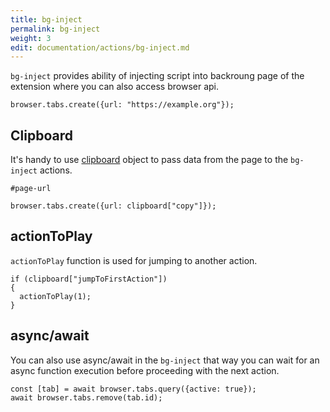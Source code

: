 ```yaml
---
title: bg-inject
permalink: bg-inject
weight: 3
edit: documentation/actions/bg-inject.md
---
```


`bg-inject` provides ability of injecting script into backroung page of the
extension where you can also access browser api.

<div data-example="bg-inject">

```
browser.tabs.create({url: "https://example.org"});
```
</div>

## Clipboard

It's handy to use [clipboard](/clipboard) object to pass data from the page to
the `bg-inject` actions.

<div data-example="copy">

```
#page-url
```
</div>

<div data-example="bg-inject">

```
browser.tabs.create({url: clipboard["copy"]});
```
</div>

## actionToPlay

`actionToPlay` function is used for jumping to another action.

<div data-example="bg-inject">

```
if (clipboard["jumpToFirstAction"])
{
  actionToPlay(1);
}
```
</div>

## async/await

You can also use async/await in the `bg-inject` that way you can wait for an
async function execution before proceeding with the next action.

<div data-example="bg-inject">

```
const [tab] = await browser.tabs.query({active: true});
await browser.tabs.remove(tab.id);
```
</div>

